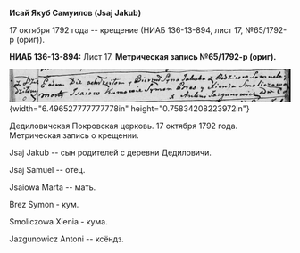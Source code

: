 **Исай Якуб Самуилов (Jsaj Jakub)**

17 октября 1792 года -- крещение (НИАБ 136-13-894, лист 17, №65/1792-р
(ориг)).

**НИАБ 136-13-894:** Лист 17. **Метрическая запись №65/1792-р (ориг).**

![](./media/9ea9b7d051bad57c2de51a8629639d0c6d5e0b22.png){width="6.496527777777778in"
height="0.75834208223972in"}

Дедиловичская Покровская церковь. 17 октября 1792 года. Метрическая
запись о крещении.

Jsaj Jakub -- сын родителей с деревни Дедиловичи.

Jsaj Samuel -- отец.

Jsaiowa Marta -- мать.

Brez Symon - кум.

Smoliczowa Xienia - кума.

Jazgunowicz Antoni -- ксёндз.
